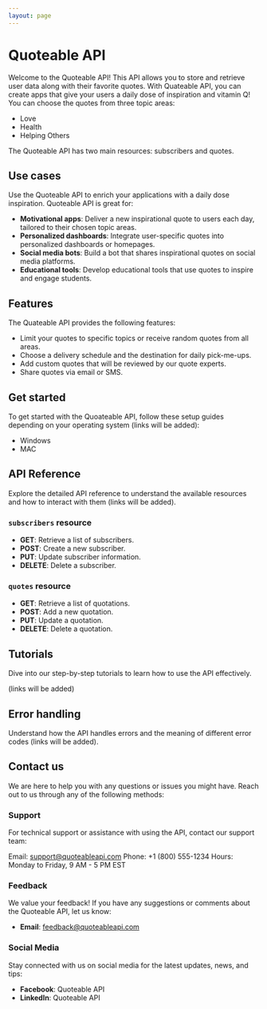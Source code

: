 ```yaml
---
layout: page
---
```


# Quoteable API

Welcome to the Quoteable API! This API allows you to store and retrieve user data along with their favorite quotes.
With Quateable API, you can create apps that give your users a daily dose of inspiration and vitamin Q!
You can choose the quotes from three topic areas:

* Love
* Health
* Helping Others

The Quoteable API has two main resources: subscribers and quotes.

## Use cases

Use the Quoteable API to enrich your applications with a daily dose inspiration. Quoteable API is great for:

* **Motivational apps**: Deliver a new inspirational quote to users each day, tailored to their chosen topic areas.
* **Personalized dashboards**: Integrate user-specific quotes into personalized dashboards or homepages.
* **Social media bots**: Build a bot that shares inspirational quotes on social media platforms.
* **Educational tools**: Develop educational tools that use quotes to inspire and engage students.

## Features

The Quateable API provides the following features:

* Limit your quotes to specific topics or receive random quotes from all areas.
* Choose a delivery schedule and the destination for daily pick-me-ups.
* Add custom quotes that will be reviewed by our quote experts.
* Share quotes via email or SMS.

## Get started

To get started with the Quoateable API, follow these setup guides depending on your operating system (links will be added):

* Windows
* MAC

## API Reference

Explore the detailed API reference to understand the available resources and how to interact with them (links will be added).

### `subscribers` resource

* **GET**: Retrieve a list of subscribers.
* **POST**: Create a new subscriber.
* **PUT**: Update subscriber information.
* **DELETE**: Delete a subscriber.

### `quotes` resource

* **GET**: Retrieve a list of quotations.
* **POST**: Add a new quotation.
* **PUT**: Update a quotation.
* **DELETE**: Delete a quotation.

## Tutorials

Dive into our step-by-step tutorials to learn how to use the API effectively.

(links will be added)

## Error handling

Understand how the API handles errors and the meaning of different error codes (links will be added).

## Contact us

We are here to help you with any questions or issues you might have. Reach out to us through any of the following methods:

### Support

For technical support or assistance with using the API, contact our support team:

Email: <support@quoteableapi.com>
Phone: +1 (800) 555-1234
Hours: Monday to Friday, 9 AM - 5 PM EST

### Feedback

We value your feedback! If you have any suggestions or comments about the Quoteable API, let us know:

* **Email**: <feedback@quoteableapi.com>

### Social Media

Stay connected with us on social media for the latest updates, news, and tips:

* **Facebook**: Quoteable API
* **LinkedIn**: Quoteable API
